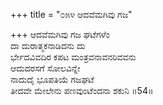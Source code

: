 +++
title = "೦೫೪ ಆದವೆಮಗಿವು ಗಜ"

+++
ಆದವೆಮಗಿವು ಗಜ ಘಟೆಗಳೆಂ  
ದಾ ದುರಾತ್ಮಕನಾಡಿದನು ದು  
ರ್ಭೇದವಿವದಿರ ಕಪಟ ಮಂತ್ರವನಾವನರಿವವನು  
ಆದುದರಸಗೆ ಸೋಲವಿನ್ನೇ  
ನಾದುದೈ ಭೂಪತಿಯೆ ಗಜಘಟೆ   
ತೀದವೇ ಮೇಲೇನು ಪಣವುಂಟೆಂದನಾ ಶಕುನಿ    ॥54॥